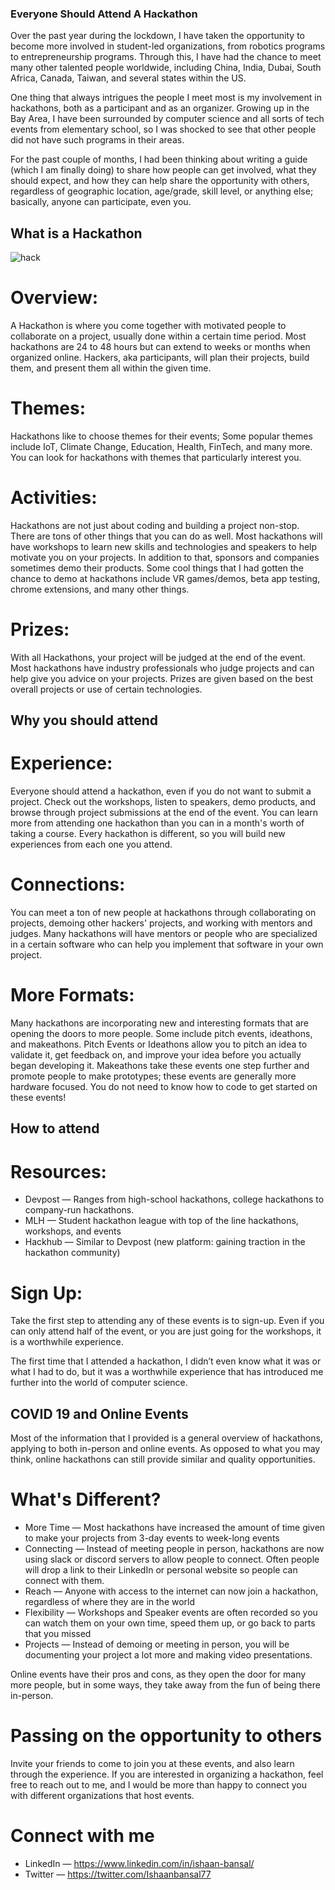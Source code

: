 ### Everyone Should Attend A Hackathon

Over the past year during the lockdown, I have taken the opportunity to become more involved in student-led organizations, from robotics programs to entrepreneurship programs. Through this, I have had the chance to meet many other talented people worldwide, including China, India, Dubai, South Africa, Canada, Taiwan, and several states within the US.

One thing that always intrigues the people I meet most is my involvement in hackathons, both as a participant and as an organizer. Growing up in the Bay Area, I have been surrounded by computer science and all sorts of tech events from elementary school, so I was shocked to see that other people did not have such programs in their areas.

For the past couple of months, I had been thinking about writing a guide (which I am finally doing) to share how people can get involved, what they should expect, and how they can help share the opportunity with others, regardless of geographic location, age/grade, skill level, or anything else; basically, anyone can participate, even you.


## What is a Hackathon
![hack](https://user-images.githubusercontent.com/35862574/117558996-6b4f1700-b036-11eb-8d0d-125f1fd5a43b.jpeg)

# Overview: 
A Hackathon is where you come together with motivated people to collaborate on a project, usually done within a certain time period. Most hackathons are 24 to 48 hours but can extend to weeks or months when organized online. Hackers, aka participants, will plan their projects, build them, and present them all within the given time.

# Themes:
Hackathons like to choose themes for their events; Some popular themes include IoT, Climate Change, Education, Health, FinTech, and many more. You can look for hackathons with themes that particularly interest you.

# Activities: 
Hackathons are not just about coding and building a project non-stop. There are tons of other things that you can do as well. Most hackathons will have workshops to learn new skills and technologies and speakers to help motivate you on your projects. In addition to that, sponsors and companies sometimes demo their products. Some cool things that I had gotten the chance to demo at hackathons include VR games/demos, beta app testing, chrome extensions, and many other things. 

# Prizes: 
With all Hackathons, your project will be judged at the end of the event. Most hackathons have industry professionals who judge projects and can help give you advice on your projects. Prizes are given based on the best overall projects or use of certain technologies.

## Why you should attend
# Experience: 
Everyone should attend a hackathon, even if you do not want to submit a project. Check out the workshops, listen to speakers, demo products, and browse through project submissions at the end of the event. You can learn more from attending one hackathon than you can in a month's worth of taking a course. Every hackathon is different, so you will build new experiences from each one you attend.

# Connections: 
You can meet a ton of new people at hackathons through collaborating on projects, demoing other hackers' projects, and working with mentors and judges. Many hackathons will have mentors or people who are specialized in a certain software who can help you implement that software in your own project.

# More Formats: 
Many hackathons are incorporating new and interesting formats that are opening the doors to more people. Some include pitch events, ideathons, and makeathons. Pitch Events or Ideathons allow you to pitch an idea to validate it, get feedback on, and improve your idea before you actually began developing it. Makeathons take these events one step further and promote people to make prototypes; these events are generally more hardware focused. You do not need to know how to code to get started on these events!

## How to attend
# Resources:
* Devpost — Ranges from high-school hackathons, college hackathons to company-run hackathons.
* MLH — Student hackathon league with top of the line hackathons, workshops, and events
* Hackhub — Similar to Devpost (new platform: gaining traction in the hackathon community)

# Sign Up: 
Take the first step to attending any of these events is to sign-up. Even if you can only attend half of the event, or you are just going for the workshops, it is a worthwhile experience.

The first time that I attended a hackathon, I didn’t even know what it was or what I had to do, but it was a worthwhile experience that has introduced me further into the world of computer science.

## COVID 19 and Online Events
Most of the information that I provided is a general overview of hackathons, applying to both in-person and online events. As opposed to what you may think, online hackathons can still provide similar and quality opportunities.

# What's Different?
* More Time — Most hackathons have increased the amount of time given to make your projects from 3-day events to week-long events
* Connecting — Instead of meeting people in person, hackathons are now using slack or discord servers to allow people to connect. Often people will drop a link to their LinkedIn or personal website so people can connect with them.
* Reach — Anyone with access to the internet can now join a hackathon, regardless of where they are in the world
* Flexibility — Workshops and Speaker events are often recorded so you can watch them on your own time, speed them up, or go back to parts that you missed
* Projects — Instead of demoing or meeting in person, you will be documenting your project a lot more and making video presentations.


Online events have their pros and cons, as they open the door for many more people, but in some ways, they take away from the fun of being there in-person.

# Passing on the opportunity to others
Invite your friends to come to join you at these events, and also learn through the experience.
If you are interested in organizing a hackathon, feel free to reach out to me, and I would be more than happy to connect you with different organizations that host events.

# Connect with me
* LinkedIn — https://www.linkedin.com/in/ishaan-bansal/
* Twitter — https://twitter.com/Ishaanbansal77

